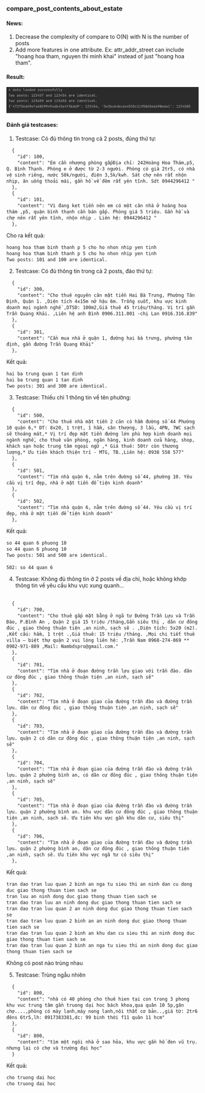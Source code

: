 ### compare_post_contents_about_estate
#### News:
1. Decrease the complexity of compare to O(N) with N is the number of posts
2. Add more features in one attribute. Ex: attr_addr_street can include "hoang hoa tham, nguyen thi minh khai" instead of just "hoang hoa tham".
#### Result:
![Result](https://github.com/LeVuMinhHuy/compare_post_contents_about_estate/blob/minhhuy/result.png)

#### Đánh giá testcases:

1. Testcase: Có đủ thông tin trong cả 2 posts, đúng thứ tự:
``` 
  {
    "id": 100,
    "content": "Em cần nhượng phòng gấpĐịa chỉ: 242Hoàng Hoa Thám,p5, Q. Bình Thạnh. Phòng e ở được từ 2-3 người. Phòng có giá 2tr5, có nhà vệ sinh riêng, nước 50k/người, điện 3,5k/kwh. Sát chợ nên rất nhộn nhịp, ăn uống thoải mái, gần hồ về đêm rất yên tĩnh. Sdt 0944296412 "
  },
  {
    "id": 101,
    "content": "Vì đang kẹt tiền nên em có một căn nhà ở hoàng hoa thám ,p5, quận bình thạnh cần bán gấp. Phòng giá 5 triệu. Gần hồ và chợ nên rất yên tĩnh, nhộn nhịp . Liên hệ: 0944296412 "
  },
```

Cho ra kết quả:

```
hoang hoa tham binh thanh p 5 cho ho nhon nhip yen tinh 
hoang hoa tham binh thanh p 5 cho ho nhon nhip yen tinh 
Two posts: 101 and 100 are identical. 
```

2. Testcase: Có đủ thông tin trong cả 2 posts, đảo thứ tự:
```
  {
    "id": 300,
    "content": "Cho thuê nguyên căn mặt tiền Hai Bà Trưng, Phường Tân Định, Quận 1. ,Diện tích 4x15m nở hậu 6m. Trống suốt, khu vực kinh doanh mọi ngành nghề ,DTSD: 100m2,Giá thuê 45 triệu/tháng. Vị trí gần Trần Quang Khải. ,Liên hệ anh Bình 0906.311.001 -chị Lan 0916.316.839"
  },
  {
    "id": 301,
    "content": "Cần mua nhà ở quận 1, đường hai bà trưng, phường tân định, gần đường Trần Quang Khải"
  },
```
Kết quả:
```
hai ba trung quan 1 tan dinh 
hai ba trung quan 1 tan dinh 
Two posts: 301 and 300 are identical. 
```

3. Testcase: Thiếu chỉ 1 thông tin về tên phường:
```
  {
    "id": 500,
    "content": "Cho thuê nhà mặt tiền 2 căn có hầm đường số 44 Phường 10 quận 6,* DT: 8x20, 1 trệt, 1 hầm, sân thượng, 3 lầu, 4PN, 7WC sạch sẽ thoáng mát,* Vị trí đẹp mặt tiền đường lớn phù hợp kinh doanh mọi ngành nghề, cho thuê văn phòng, ngân hàng, kinh doanh cửa hàng, shop, khách sạn hoặc trung tâm ngoại ngữ ,* Giá thuê: 50tr còn thương lượng,* Ưu tiên khách thiện trí - MTG, TB.,Liên hệ: 0938 558 577"
  },
  {
    "id": 501,
    "content": "Tìm nhà quận 6, nằm trên đường số 44, phường 10. Yêu cầu vị trí đẹp, nhà ở mặt tiền để tiện kinh doanh"
  },
  {
    "id": 502,
    "content": "Tìm nhà quận 6, nằm trên đường số 44. Yêu cầu vị trí đẹp, nhà ở mặt tiền để tiện kinh doanh"
  },
```

Kết quả:

```
so 44 quan 6 phuong 10 
so 44 quan 6 phuong 10 
Two posts: 501 and 500 are identical. 

502: so 44 quan 6 
```

4. Testcase: Không đủ thông tin ở 2 posts về địa chỉ, hoặc không khớp thông tin về yêu cầu khu vực xung quanh...
```

  {
    "id": 700,
    "content": "Cho thuê gấp mặt bằng ở ngã tư Đường Trần Lựu và Trần Đào, P.Bình An , Quận 2 giá 15 triệu /tháng,Gần siêu thị , dân cư đông đúc , giao thông thuận tiện ,an ninh, sạch sẽ . ,Diện tích: 5x20 (m2). ,Kết cấu: hầm, 1 trệt .,Giá thuê: 15 triệu /tháng. ,Mọi chi tiết thuê villa – biệt thự quận 2 vui lòng liên hệ: ,Trần Nam 0968-274-869 ** 0902-971-889 ,Mail: Nambdspro@gmail.com."
  },
  {
    "id": 701,
    "content": "Tìm nhà ở đoạn đường trần lựu giao với trần đào. dân cư đông đúc , giao thông thuận tiện ,an ninh, sạch sẽ"
  },
  {
    "id": 702,
    "content": "Tìm nhà ở đoạn giao của đường trần đào và đường trần lựu. dân cư đông đúc , giao thông thuận tiện ,an ninh, sạch sẽ"
  },
  {
    "id": 703,
    "content": "Tìm nhà ở đoạn giao của đường trần đào và đường trần lựu. quận 2 có dân cư đông đúc , giao thông thuận tiện ,an ninh, sạch sẽ"
  },
  {
    "id": 704,
    "content": "Tìm nhà ở đoạn giao của đường trần đào và đường trần lựu. quận 2 phường bình an, có dân cư đông đúc , giao thông thuận tiện ,an ninh, sạch sẽ"
  },
  {
    "id": 705,
    "content": "Tìm nhà ở đoạn giao của đường trần đào và đường trần lựu. quận 2 phường bình an. khu vực dân cư đông đúc , giao thông thuận tiện ,an ninh, sạch sẽ. Ưu tiên khu vực gần khu dân cư, siêu thị"
  },
  {
    "id": 706,
    "content": "Tìm nhà ở đoạn giao của đường trần đào và đường trần lựu. quận 2 phường bình an, dân cư đông đúc , giao thông thuận tiện ,an ninh, sạch sẽ. Ưu tiên khu vực ngã tư có siêu thị"
  },
```

Kết quả:

```
tran dao tran luu quan 2 binh an nga tu sieu thi an ninh dan cu dong duc giao thong thuan tien sach se 
tran luu an ninh dong duc giao thong thuan tien sach se 
tran dao tran luu an ninh dong duc giao thong thuan tien sach se 
tran dao tran luu quan 2 an ninh dong duc giao thong thuan tien sach se 
tran dao tran luu quan 2 binh an an ninh dong duc giao thong thuan tien sach se 
tran dao tran luu quan 2 binh an khu dan cu sieu thi an ninh dong duc giao thong thuan tien sach se 
tran dao tran luu quan 2 binh an nga tu sieu thi an ninh dong duc giao thong thuan tien sach se 
```

Không có post nào trùng nhau

5. Testcase: Trùng ngẫu nhiên
```
  {
    "id": 800,
    "content": "nhà có 40 phòng cho thuê hien tại con trong 3 phong khu vuc trung tâm gần truong dại hoc bách khoa,qua quân 10 5p,gân chợ....,phòng có máy lanh,máy nong lanh,nôi thất cơ bản..,giá từ: 2tr6 đêns 6tr5,lh: 0917383381,dc: 99 binh thới f11 quân 11 hcm"
  },
  {
    "id": 800,
    "content": "tìm một ngôi nhà ở sao hỏa, khu vực gần hố đen vũ trụ. nhưng lại có chợ và trường đại học"
  }
```

Kết quả:

```
cho truong dai hoc 
cho truong dai hoc 
```

